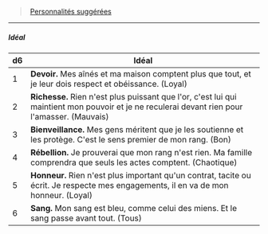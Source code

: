 ﻿---
!PersonalityIdealItem
Table: >+
  |d6|Idéal|

  |---|---|

  |1|**Devoir.** Mes aînés et ma maison comptent plus <!--br-->que tout, et je leur dois respect et obéissance. <!--br-->(Loyal)|

  |2|**Richesse.** Rien n'est plus puissant que l'or, c'est <!--br-->lui qui maintient mon pouvoir et je ne reculerai <!--br-->devant rien pour l'amasser. (Mauvais)|

  |3|**Bienveillance.** Mes gens méritent que je les <!--br-->soutienne et les protège. C'est le sens premier <!--br-->de mon rang. (Bon)|

  |4|**Rébellion.** Je prouverai que mon rang n'est <!--br-->rien. Ma famille comprendra que seuls les actes <!--br-->comptent. (Chaotique)|

  |5|**Honneur.** Rien n'est plus important qu'un <!--br-->contrat, tacite ou écrit. Je respecte mes <!--br-->engagements, il en va de mon honneur. (Loyal)|

  |6|**Sang.** Mon sang est bleu, comme celui des <!--br-->miens. Et le sang passe avant tout. (Tous)|

Id: background_sangbleu_hd.md#idéal
ParentLink: background_sangbleu_hd.md#personnalités-suggérées
Name: Idéal
ParentName: Personnalités suggérées
NameLevel: 5
Attributes:
  Name: Idéal
  Markdown: >+
    ##### <!--Name-->Idéal<!--/Name-->


    |d6|Idéal|

    |---|---|

    |1|**Devoir.** Mes aînés et ma maison comptent plus <!--br-->que tout, et je leur dois respect et obéissance. <!--br-->(Loyal)|

    |2|**Richesse.** Rien n'est plus puissant que l'or, c'est <!--br-->lui qui maintient mon pouvoir et je ne reculerai <!--br-->devant rien pour l'amasser. (Mauvais)|

    |3|**Bienveillance.** Mes gens méritent que je les <!--br-->soutienne et les protège. C'est le sens premier <!--br-->de mon rang. (Bon)|

    |4|**Rébellion.** Je prouverai que mon rang n'est <!--br-->rien. Ma famille comprendra que seuls les actes <!--br-->comptent. (Chaotique)|

    |5|**Honneur.** Rien n'est plus important qu'un <!--br-->contrat, tacite ou écrit. Je respecte mes <!--br-->engagements, il en va de mon honneur. (Loyal)|

    |6|**Sang.** Mon sang est bleu, comme celui des <!--br-->miens. Et le sang passe avant tout. (Tous)|

  Table: >+
    |d6|Idéal|

    |---|---|

    |1|**Devoir.** Mes aînés et ma maison comptent plus <!--br-->que tout, et je leur dois respect et obéissance. <!--br-->(Loyal)|

    |2|**Richesse.** Rien n'est plus puissant que l'or, c'est <!--br-->lui qui maintient mon pouvoir et je ne reculerai <!--br-->devant rien pour l'amasser. (Mauvais)|

    |3|**Bienveillance.** Mes gens méritent que je les <!--br-->soutienne et les protège. C'est le sens premier <!--br-->de mon rang. (Bon)|

    |4|**Rébellion.** Je prouverai que mon rang n'est <!--br-->rien. Ma famille comprendra que seuls les actes <!--br-->comptent. (Chaotique)|

    |5|**Honneur.** Rien n'est plus important qu'un <!--br-->contrat, tacite ou écrit. Je respecte mes <!--br-->engagements, il en va de mon honneur. (Loyal)|

    |6|**Sang.** Mon sang est bleu, comme celui des <!--br-->miens. Et le sang passe avant tout. (Tous)|

AttributesDictionary: >+
  Name: Idéal

  Markdown: >+

    ##### <!--Name-->Idéal<!--/Name-->





    |d6|Idéal|



    |---|---|



    |1|**Devoir.** Mes aînés et ma maison comptent plus <!--br-->que tout, et je leur dois respect et obéissance. <!--br-->(Loyal)|



    |2|**Richesse.** Rien n'est plus puissant que l'or, c'est <!--br-->lui qui maintient mon pouvoir et je ne reculerai <!--br-->devant rien pour l'amasser. (Mauvais)|



    |3|**Bienveillance.** Mes gens méritent que je les <!--br-->soutienne et les protège. C'est le sens premier <!--br-->de mon rang. (Bon)|



    |4|**Rébellion.** Je prouverai que mon rang n'est <!--br-->rien. Ma famille comprendra que seuls les actes <!--br-->comptent. (Chaotique)|



    |5|**Honneur.** Rien n'est plus important qu'un <!--br-->contrat, tacite ou écrit. Je respecte mes <!--br-->engagements, il en va de mon honneur. (Loyal)|



    |6|**Sang.** Mon sang est bleu, comme celui des <!--br-->miens. Et le sang passe avant tout. (Tous)|



  Table: >+

    |d6|Idéal|



    |---|---|



    |1|**Devoir.** Mes aînés et ma maison comptent plus <!--br-->que tout, et je leur dois respect et obéissance. <!--br-->(Loyal)|



    |2|**Richesse.** Rien n'est plus puissant que l'or, c'est <!--br-->lui qui maintient mon pouvoir et je ne reculerai <!--br-->devant rien pour l'amasser. (Mauvais)|



    |3|**Bienveillance.** Mes gens méritent que je les <!--br-->soutienne et les protège. C'est le sens premier <!--br-->de mon rang. (Bon)|



    |4|**Rébellion.** Je prouverai que mon rang n'est <!--br-->rien. Ma famille comprendra que seuls les actes <!--br-->comptent. (Chaotique)|



    |5|**Honneur.** Rien n'est plus important qu'un <!--br-->contrat, tacite ou écrit. Je respecte mes <!--br-->engagements, il en va de mon honneur. (Loyal)|



    |6|**Sang.** Mon sang est bleu, comme celui des <!--br-->miens. Et le sang passe avant tout. (Tous)|



---
> [Personnalités suggérées](hd_background_sangbleu_personnalites_suggerees.md)

---

##### Idéal

|d6|Idéal|
|---|---|
|1|**Devoir.** Mes aînés et ma maison comptent plus que tout, et je leur dois respect et obéissance. (Loyal)|
|2|**Richesse.** Rien n'est plus puissant que l'or, c'est lui qui maintient mon pouvoir et je ne reculerai devant rien pour l'amasser. (Mauvais)|
|3|**Bienveillance.** Mes gens méritent que je les soutienne et les protège. C'est le sens premier de mon rang. (Bon)|
|4|**Rébellion.** Je prouverai que mon rang n'est rien. Ma famille comprendra que seuls les actes comptent. (Chaotique)|
|5|**Honneur.** Rien n'est plus important qu'un contrat, tacite ou écrit. Je respecte mes engagements, il en va de mon honneur. (Loyal)|
|6|**Sang.** Mon sang est bleu, comme celui des miens. Et le sang passe avant tout. (Tous)|

